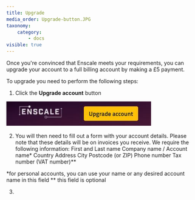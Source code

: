 ```yaml
---
title: Upgrade
media_order: Upgrade-button.JPG
taxonomy:
    category:
        - docs
visible: true
---
```


Once you're convinced that Enscale meets your requirements, you can upgrade your account to a full billing account by making a £5 payment.

To upgrade you need to perform the following steps:

1. Click the **Upgrade account** button 

![](Upgrade-button.JPG)

2. You will then need to fill out a form with your account details. Please note that these details will be on invoices you receive. We require the following information:
First and Last name
Company name / Account name* 
Country
Address
City 
Postcode (or ZIP)
Phone number
Tax number (VAT number)**

\*for personal accounts, you can use your name or any desired account name in this field
\** this field is optional

3. 